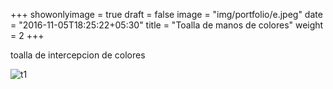 +++
showonlyimage = true
draft = false
image = "img/portfolio/e.jpeg"
date = "2016-11-05T18:25:22+05:30"
title = "Toalla de manos de colores"
weight = 2
+++

toalla de intercepcion de colores

<!--more-->

![t1][1]

[1]: /img/e.jpeg 

